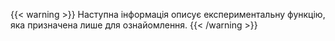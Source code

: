 ---
---
{{< warning >}}
Наступна інформація описує експериментальну функцію, яка призначена лише для ознайомлення.
{{< /warning >}}
